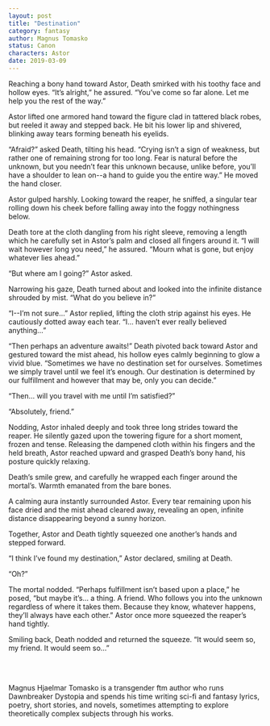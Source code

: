 ```yaml
---
layout: post
title: "Destination"
category: fantasy
author: Magnus Tomasko
status: Canon
characters: Astor
date: 2019-03-09  
---
```


Reaching a bony hand toward Astor, Death smirked with his toothy face and hollow eyes. “It’s alright,” he assured. “You’ve come so far alone. Let me help you the rest of the way.”

Astor lifted one armored hand toward the figure clad in tattered black robes, but reeled it away and stepped back. He bit his lower lip and shivered, blinking away tears forming beneath his eyelids.

“Afraid?” asked Death, tilting his head. “Crying isn’t a sign of weakness, but rather one of remaining strong for too long. Fear is natural before the unknown, but you needn’t fear this unknown because, unlike before, you’ll have a shoulder to lean on--a hand to guide you the entire way.” He moved the hand closer.

Astor gulped harshly. Looking toward the reaper, he sniffed, a singular tear rolling down his cheek before falling away into the foggy nothingness below.

Death tore at the cloth dangling from his right sleeve, removing a length which he carefully set in Astor’s palm and closed all fingers around it. “I will wait however long you need,” he assured. “Mourn what is gone, but enjoy whatever lies ahead.”

“But where am I going?” Astor asked.

Narrowing his gaze, Death turned about and looked into the infinite distance shrouded by mist. “What do you believe in?”

“I--I’m not sure…” Astor replied, lifting the cloth strip against his eyes. He cautiously dotted away each tear. “I… haven’t ever really believed anything…”

“Then perhaps an adventure awaits!” Death pivoted back toward Astor and gestured toward the mist ahead, his hollow eyes calmly beginning to glow a vivid blue. “Sometimes we have no destination set for ourselves. Sometimes we simply travel until we feel it’s enough. Our destination is determined by our fulfillment and however that may be, only you can decide.”

“Then… will you travel with me until I’m satisfied?”

“Absolutely, friend.”

Nodding, Astor inhaled deeply and took three long strides toward the reaper. He silently gazed upon the towering figure for a short moment, frozen and tense. Releasing the dampened cloth within his fingers and the held breath, Astor reached upward and grasped Death’s bony hand, his posture quickly relaxing.

Death’s smile grew, and carefully he wrapped each finger around the mortal’s. Warmth emanated from the bare bones.

A calming aura instantly surrounded Astor. Every tear remaining upon his face dried and the mist ahead cleared away, revealing an open, infinite distance disappearing beyond a sunny horizon.

Together, Astor and Death tightly squeezed one another’s hands and stepped forward.

“I think I’ve found my destination,” Astor declared, smiling at Death. 

“Oh?”

The mortal nodded. “Perhaps fulfillment isn’t based upon a place,” he posed, “but maybe it’s… a thing. A friend. Who follows you into the unknown regardless of where it takes them. Because they know, whatever happens, they’ll always have each other.” Astor once more squeezed the reaper’s hand tightly.

Smiling back, Death nodded and returned the squeeze. “It would seem so, my friend. It would seem so…”

<br>
<br>

<p class="credit">Magnus Hjaelmar Tomasko is a transgender ftm author who runs Dawnbreaker Dystopia and spends his time writing sci-fi and fantasy lyrics, poetry, short stories, and novels, sometimes attempting to explore theoretically complex subjects through his works.</p>
